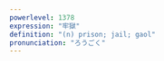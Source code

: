 ```yaml
---
powerlevel: 1378
expression: "牢獄"
definition: "(n) prison; jail; gaol"
pronunciation: "ろうごく"
---
```

